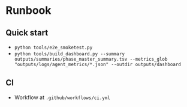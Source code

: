 # Runbook

## Quick start
- `python tools/e2e_smoketest.py`
- `python tools/build_dashboard.py --summary outputs/summaries/phase_master_summary.tsv --metrics_glob "outputs/logs/agent_metrics/*.json" --outdir outputs/dashboard`

## CI
- Workflow at `.github/workflows/ci.yml`

